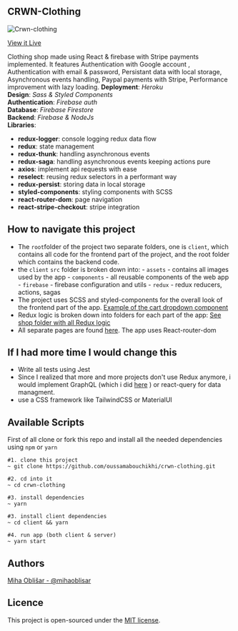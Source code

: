 ## CRWN-Clothing
![Crwn-clothing](https://i.imgur.com/2BZ7sKi.png)

[View it Live](https://crown-clthing.herokuapp.com/)

Clothing shop made using React & firebase with Stripe payments implemented. It features Authentication with Google account , Authentication with email & password, Persistant data with local storage, Asynchronous events handling, Paypal payments with Stripe, Performance improvement with lazy loading.
**Deployment**: _Heroku_  
**Design**: _Sass & Styled Components_  
**Authentication**: _Firebase auth_  
**Database**: _Firebase Firestore_  
**Backend**: _Firebase & NodeJs_  
**Libraries**:  
- **redux-logger**: console logging redux data flow  
- **redux**: state management  
- **redux-thunk**: handling asynchronous events  
- **redux-saga**: handling asynchronous events keeping actions pure  
- **axios**: implement api requests with ease  
- **reselect**: reusing redux selectors in a performant way  
- **redux-persist**: storing data in local storage  
- **styled-components**: styling components with SCSS
- **react-router-dom**: page navigation
- **react-stripe-checkout**: stripe integration

## How to navigate this project  
- The `root`folder of the project two separate folders, one is `client`, which contains all code for the frontend part of the project, and the root folder which contains the backend code.
- the `client` `src` folder is broken down into:
		- `assets` - contains all images used by the app
		- `components` - all reusable components of the web app
		- `firebase` - firebase configuration and utils
		- `redux` - redux reducers, actions, sagas
- The project uses SCSS and styled-components for the overall look of the frontend part of the app. [Example of the cart dropdown component](https://github.com/obleey/crwn-clothing/blob/main/client/src/components/cart-dropdown/cart-dropdown.styles.jsx)
- Redux logic is broken down into folders for each part of the app: [See shop folder with all Redux logic](https://github.com/obleey/crwn-clothing/tree/main/client/src/redux/shop)
- All separate pages are found [here](https://github.com/obleey/crwn-clothing/tree/main/client/src/pages). The app uses React-router-dom

## If I had more time I would change this  
- Write all tests using Jest
- Since I realized that more and more projects don't use Redux anymore, i would implement GraphQL (which i did [here](https://github.com/obleey/crwn-clothing-graph-ql) ) or  react-query for data managment.
- use a CSS framework like TailwindCSS or MaterialUI
 
## Available Scripts  
First of all clone or fork this repo and install all the needed dependencies using `npm` or `yarn`

    #1. clone this project
    ~ git clone https://github.com/oussamabouchikhi/crwn-clothing.git

    #2. cd into it
    ~ cd crwn-clothing

    #3. install dependencies
    ~ yarn
    
    #3. install client dependencies
    ~ cd client && yarn
    
    #4. run app (both client & server)
    ~ yarn start

## Authors
[Miha Oblišar - @mihaoblisar](www.linkedin.com/in/miha-obli%C5%A1ar-8b177610a)

## Licence
This project is open-sourced under the [MIT license](https://opensource.org/licenses/MIT).


